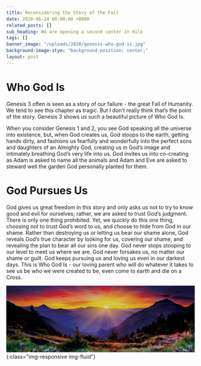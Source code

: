 ```yaml
---
title: Reconsidering the Story of the Fall
date: 2020-06-24 08:00:00 +0000
related_posts: []
sub_heading: We are opening a second center in Hilo
tags: []
banner_image: "/uploads/2020/genesis-who-god-is.jpg"
background-image-stye: "background-position: center;"
layout: post
---
```


# Who God Is

Genesis 3 often is seen as a story of our failure - the great Fall of Humanity. We tend to see this chapter as tragic. But I don’t really think that’s the point of the story. Genesis 3 shows us such a beautiful picture of Who God Is. 
<!--break-->

When you consider Genesis 1 and 2, you see God speaking all the universe into existence, but, when God creates us, God stoops to the earth, getting hands dirty, and fashions us fearfully and wonderfully into the perfect sons and daughters of an Almighty God, creating us in God’s image and intimately breathing God’s very life into us. God invites us into co-creating as Adam is asked to name all the animals and Adam and Eve are asked to steward well the garden God personally planted for them. 

# God Pursues Us
God gives us great freedom in this story and only asks us not to try to know good and evil for ourselves; rather, we are asked to trust God’s judgment. There is only one thing prohibited. Yet, we quickly do this one thing, choosing not to trust God’s word to us, and choose to hide from God in our shame. Rather than destroying us or letting us bear our shame alone, God reveals God’s true character by looking for us, covering our shame, and revealing the plan to bear all our sins one day. God never stops stooping to our level to meet us where we are. God never forsakes us, no matter our shame or guilt. God keeps pursuing us and loving us even in our darkest days. This is Who God Is - our loving parent who will do whatever it takes to see us be who we were created to be, even come to earth and die on a Cross.


![Who God Is](/uploads/2020/genesis-who-god-is-2.jpg){:class="img-responsive img-fluid"}

